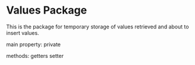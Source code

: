 # Values Package
This is the package for temporary storage of values retrieved and about to insert values.

main property:
private <datatype>

methods:
getters
setter
